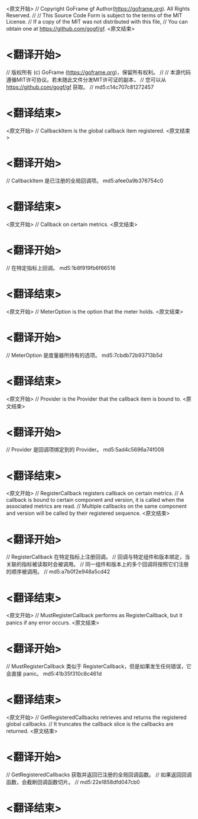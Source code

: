 
<原文开始>
// Copyright GoFrame gf Author(https://goframe.org). All Rights Reserved.
//
// This Source Code Form is subject to the terms of the MIT License.
// If a copy of the MIT was not distributed with this file,
// You can obtain one at https://github.com/gogf/gf.
<原文结束>

# <翻译开始>
// 版权所有 (c) GoFrame (https://goframe.org)，保留所有权利。
//
// 本源代码遵循MIT许可协议。若未随此文件分发MIT许可证的副本，
// 您可以从 https://github.com/gogf/gf 获取。
// md5:c14c707c81272457
# <翻译结束>


<原文开始>
// CallbackItem is the global callback item registered.
<原文结束>

# <翻译开始>
// CallbackItem 是已注册的全局回调项。 md5:afee0a9b376754c0
# <翻译结束>


<原文开始>
// Callback on certain metrics.
<原文结束>

# <翻译开始>
// 在特定指标上回调。 md5:1b8f919fb6f66516
# <翻译结束>


<原文开始>
// MeterOption is the option that the meter holds.
<原文结束>

# <翻译开始>
// MeterOption 是度量器所持有的选项。 md5:7cbdb72b93713b5d
# <翻译结束>


<原文开始>
// Provider is the Provider that the callback item is bound to.
<原文结束>

# <翻译开始>
// Provider 是回调项绑定到的 Provider。 md5:5ad4c5696a74f008
# <翻译结束>


<原文开始>
// RegisterCallback registers callback on certain metrics.
// A callback is bound to certain component and version, it is called when the associated metrics are read.
// Multiple callbacks on the same component and version will be called by their registered sequence.
<原文结束>

# <翻译开始>
// RegisterCallback 在特定指标上注册回调。
// 回调与特定组件和版本绑定，当关联的指标被读取时会被调用。
// 同一组件和版本上的多个回调将按照它们注册的顺序被调用。
// md5:a7b0f2e948a5cd42
# <翻译结束>


<原文开始>
// MustRegisterCallback performs as RegisterCallback, but it panics if any error occurs.
<原文结束>

# <翻译开始>
// MustRegisterCallback 类似于 RegisterCallback，但是如果发生任何错误，它会直接 panic。 md5:41b35f310c8c461d
# <翻译结束>


<原文开始>
// GetRegisteredCallbacks retrieves and returns the registered global callbacks.
// It truncates the callback slice is the callbacks are returned.
<原文结束>

# <翻译开始>
// GetRegisteredCallbacks 获取并返回已注册的全局回调函数。
// 如果返回回调函数，会截断回调函数切片。
// md5:22e1858dfd047cb0
# <翻译结束>

